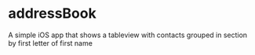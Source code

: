 # addressBook
A simple iOS app that shows a tableview with contacts grouped in section by first letter of first name
